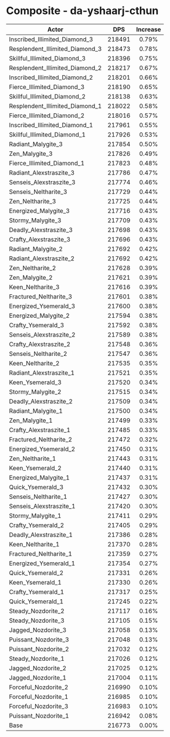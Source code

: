 # Composite - da-yshaarj-cthun
| Actor | DPS | Increase |
|---|:---:|:---:|
|Inscribed_Illimited_Diamond_3|218491|0.79%|
|Resplendent_Illimited_Diamond_3|218473|0.78%|
|Skillful_Illimited_Diamond_3|218396|0.75%|
|Resplendent_Illimited_Diamond_2|218217|0.67%|
|Inscribed_Illimited_Diamond_2|218201|0.66%|
|Fierce_Illimited_Diamond_3|218190|0.65%|
|Skillful_Illimited_Diamond_2|218138|0.63%|
|Resplendent_Illimited_Diamond_1|218022|0.58%|
|Fierce_Illimited_Diamond_2|218016|0.57%|
|Inscribed_Illimited_Diamond_1|217961|0.55%|
|Skillful_Illimited_Diamond_1|217926|0.53%|
|Radiant_Malygite_3|217854|0.50%|
|Zen_Malygite_3|217826|0.49%|
|Fierce_Illimited_Diamond_1|217823|0.48%|
|Radiant_Alexstraszite_3|217786|0.47%|
|Senseis_Alexstraszite_3|217774|0.46%|
|Senseis_Neltharite_3|217729|0.44%|
|Zen_Neltharite_3|217725|0.44%|
|Energized_Malygite_3|217716|0.43%|
|Stormy_Malygite_3|217709|0.43%|
|Deadly_Alexstraszite_3|217698|0.43%|
|Crafty_Alexstraszite_3|217696|0.43%|
|Radiant_Malygite_2|217692|0.42%|
|Radiant_Alexstraszite_2|217692|0.42%|
|Zen_Neltharite_2|217628|0.39%|
|Zen_Malygite_2|217621|0.39%|
|Keen_Neltharite_3|217616|0.39%|
|Fractured_Neltharite_3|217601|0.38%|
|Energized_Ysemerald_3|217600|0.38%|
|Energized_Malygite_2|217594|0.38%|
|Crafty_Ysemerald_3|217592|0.38%|
|Senseis_Alexstraszite_2|217589|0.38%|
|Crafty_Alexstraszite_2|217548|0.36%|
|Senseis_Neltharite_2|217547|0.36%|
|Keen_Neltharite_2|217535|0.35%|
|Radiant_Alexstraszite_1|217521|0.35%|
|Keen_Ysemerald_3|217520|0.34%|
|Stormy_Malygite_2|217515|0.34%|
|Deadly_Alexstraszite_2|217509|0.34%|
|Radiant_Malygite_1|217500|0.34%|
|Zen_Malygite_1|217499|0.33%|
|Crafty_Alexstraszite_1|217485|0.33%|
|Fractured_Neltharite_2|217472|0.32%|
|Energized_Ysemerald_2|217450|0.31%|
|Zen_Neltharite_1|217443|0.31%|
|Keen_Ysemerald_2|217440|0.31%|
|Energized_Malygite_1|217437|0.31%|
|Quick_Ysemerald_3|217432|0.30%|
|Senseis_Neltharite_1|217427|0.30%|
|Senseis_Alexstraszite_1|217420|0.30%|
|Stormy_Malygite_1|217411|0.29%|
|Crafty_Ysemerald_2|217405|0.29%|
|Deadly_Alexstraszite_1|217386|0.28%|
|Keen_Neltharite_1|217370|0.28%|
|Fractured_Neltharite_1|217359|0.27%|
|Energized_Ysemerald_1|217354|0.27%|
|Quick_Ysemerald_2|217331|0.26%|
|Keen_Ysemerald_1|217330|0.26%|
|Crafty_Ysemerald_1|217317|0.25%|
|Quick_Ysemerald_1|217245|0.22%|
|Steady_Nozdorite_2|217117|0.16%|
|Steady_Nozdorite_3|217105|0.15%|
|Jagged_Nozdorite_3|217058|0.13%|
|Puissant_Nozdorite_3|217048|0.13%|
|Puissant_Nozdorite_2|217032|0.12%|
|Steady_Nozdorite_1|217026|0.12%|
|Jagged_Nozdorite_2|217025|0.12%|
|Jagged_Nozdorite_1|217004|0.11%|
|Forceful_Nozdorite_2|216990|0.10%|
|Forceful_Nozdorite_1|216985|0.10%|
|Forceful_Nozdorite_3|216983|0.10%|
|Puissant_Nozdorite_1|216942|0.08%|
|Base|216773|0.00%|
